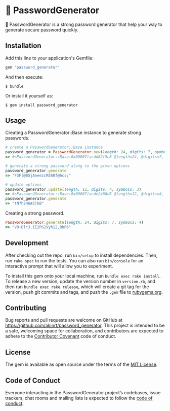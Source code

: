 # 🔑 PasswordGenerator

🔑 PasswordGenerator is a strong password generator that help your way to generate secure password quickly.


## Installation

Add this line to your application's Gemfile:

```ruby
gem 'password_generator'
```

And then execute:

    $ bundle

Or install it yourself as:

    $ gem install password_generator

## Usage

Creating a PasswordGenerator::Base instance to generate strong passwords.

```ruby
# create a PasswordGenerator::Base instance
password_generator = PasswordGenerator.new(length: 24, digits: 7, symbols: 4)
=> #<PasswordGenerator::Base:0x00007facdd82f5c8 @length=24, @digits=7, @symbols=4>

# generate a strong password along to the given options
password_generator.generate
=> "F3F[@85jAeeezcM368f@6cs;"

# update options
password_generator.update(length: 12, digits: 4, symbols: 3)
=> #<PasswordGenerator::Base:0x00007facde2466d8 @length=12, @digits=4, @symbols=3>
password_generator.generate
=> "tN?h246#2)kB"
```

Creating a strong password.

```ruby
PasswordGenerator.generate(length: 24, digits: 7, symbols: 4)
=> "V0+Dl*J.IE2PG1Vyh12,8kP6"
```


## Development

After checking out the repo, run `bin/setup` to install dependencies. Then, run `rake spec` to run the tests. You can also run `bin/console` for an interactive prompt that will allow you to experiment.

To install this gem onto your local machine, run `bundle exec rake install`. To release a new version, update the version number in `version.rb`, and then run `bundle exec rake release`, which will create a git tag for the version, push git commits and tags, and push the `.gem` file to [rubygems.org](https://rubygems.org).

## Contributing

Bug reports and pull requests are welcome on GitHub at https://github.com/akinrt/password_generator. This project is intended to be a safe, welcoming space for collaboration, and contributors are expected to adhere to the [Contributor Covenant](http://contributor-covenant.org) code of conduct.

## License

The gem is available as open source under the terms of the [MIT License](https://opensource.org/licenses/MIT).

## Code of Conduct

Everyone interacting in the PasswordGenerator project’s codebases, issue trackers, chat rooms and mailing lists is expected to follow the [code of conduct](https://github.com/akinrt/password_generator/blob/master/CODE_OF_CONDUCT.md).
